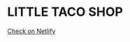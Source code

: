 # LITTLE TACO SHOP
[Check on Netlify](https://64d0b9302ca8575697a96168--boisterous-eclair-9d7785.netlify.app/contact)
